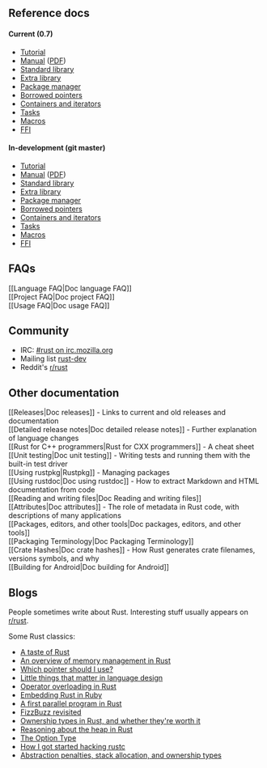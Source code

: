 ## Reference docs

#### Current (0.7)

* [Tutorial](http://doc.rust-lang.org/doc/0.7/tutorial.html)  
* [Manual](http://doc.rust-lang.org/doc/0.7/rust.html) ([PDF](http://doc.rust-lang.org/doc/0.7/rust.pdf))  
* [Standard library](http://doc.rust-lang.org/doc/0.7/std/index.html)  
* [Extra library](http://doc.rust-lang.org/doc/0.7/extra/index.html)
* [Package manager](http://doc.rust-lang.org/doc/0.7/rustpkg.html)
* [Borrowed pointers](http://doc.rust-lang.org/doc/0.7/tutorial-borrowed-ptr.html)
* [Containers and iterators](http://doc.rust-lang.org/doc/0.7/tutorial-container.html)
* [Tasks](http://doc.rust-lang.org/doc/0.7/tutorial-tasks.html)
* [Macros](http://doc.rust-lang.org/doc/0.7/tutorial-macros.html)
* [FFI](http://doc.rust-lang.org/doc/0.7/tutorial-ffi.html)

#### In-development (git master)

* [Tutorial](http://doc.rust-lang.org/doc/tutorial.html)  
* [Manual](http://doc.rust-lang.org/doc/rust.html) ([PDF](http://doc.rust-lang.org/doc/rust.pdf))  
* [Standard library](http://doc.rust-lang.org/doc/std/index.html)  
* [Extra library](http://doc.rust-lang.org/doc/extra/index.html)
* [Package manager](http://doc.rust-lang.org/doc/rustpkg.html)
* [Borrowed pointers](http://doc.rust-lang.org/doc/tutorial-borrowed-ptr.html)
* [Containers and iterators](http://doc.rust-lang.org/doc/tutorial-container.html)
* [Tasks](http://doc.rust-lang.org/doc/tutorial-tasks.html)
* [Macros](http://doc.rust-lang.org/doc/tutorial-macros.html)
* [FFI](http://doc.rust-lang.org/doc/tutorial-ffi.html)

## FAQs

[[Language FAQ|Doc language FAQ]]  
[[Project FAQ|Doc project FAQ]]  
[[Usage FAQ|Doc usage FAQ]]  

## Community

* IRC: [#rust on irc.mozilla.org][pound-rust]
* Mailing list [rust-dev]
* Reddit's [r/rust]

[pound-rust]: http://chat.mibbit.com/?server=irc.mozilla.org&channel=%23rust
[rust-dev]: https://mail.mozilla.org/listinfo/rust-dev
[r/rust]: http://reddit.com/r/rust


## Other documentation

[[Releases|Doc releases]] - Links to current and old releases and documentation  
[[Detailed release notes|Doc detailed release notes]] - Further explanation of language changes  
[[Rust for C++ programmers|Rust for CXX programmers]] - A cheat sheet  
[[Unit testing|Doc unit testing]] - Writing tests and running them with the built-in test driver  
[[Using rustpkg|Rustpkg]] - Managing packages  
[[Using rustdoc|Doc using rustdoc]] - How to extract Markdown and HTML documentation from code  
[[Reading and writing files|Doc Reading and writing files]]  
[[Attributes|Doc attributes]] - The role of metadata in Rust code, with descriptions of many applications  
[[Packages, editors, and other tools|Doc packages, editors, and other tools]]  
[[Packaging Terminology|Doc Packaging Terminology]]  
[[Crate Hashes|Doc crate hashes]] - How Rust generates crate filenames, versions symbols, and why  
[[Building for Android|Doc building for Android]]  

## Blogs

People sometimes write about Rust. Interesting stuff usually appears on [r/rust].

[Ben]: http://winningraceconditions.blogspot.com/
[Brian]: http://brson.github.com/
[Eric Holk]: http://blog.theincredibleholk.org/
[Erick Tryzelaar]: http://erickt.github.com/
[Felix]: http://blog.pnkfx.org/
[Graydon]: https://blog.mozilla.org/graydon/
[Niko]: http://smallcultfollowing.com/babysteps/
[Patrick]: http://pcwalton.github.com/
[Tim]: http://tim.dreamwidth.org/tag/research
[Zack]: http://blog.z0w0.me/

[r/rust]: http://reddit.com/r/rust

Some Rust classics:

* [A taste of Rust](https://lwn.net/Articles/547145/)
* [An overview of memory management in Rust](http://pcwalton.github.com/blog/2013/03/18/an-overview-of-memory-management-in-rust/)
* [Which pointer should I use?](http://pcwalton.github.com/blog/2013/03/09/which-pointer-should-i-use/)
* [Little things that matter in language design](http://lwn.net/Articles/553131/)
* [Operator overloading in Rust](http://maniagnosis.crsr.net/2013/04/operator-overloading-in-rust.html)
* [Embedding Rust in Ruby](http://brson.github.com/2013/03/10/embedding-rust-in-ruby/)
* [A first parallel program in Rust](http://blog.leahhanson.us/a-first-parallel-program-in-rust.html)
* [FizzBuzz revisited](http://composition.al/blog/2013/03/02/fizzbuzz-revisited/)
* [Ownership types in Rust, and whether they're worth it](http://tim.dreamwidth.org/1784423.html)
* [Reasoning about the heap in Rust](http://johnbender.us/2013/04/30/reasoning-about-the-heap-in-rust)
* [The Option Type](http://nickdesaulniers.github.io/blog/2013/05/07/rust-pattern-matching-and-the-option-type/)
* [How I got started hacking rustc](http://cmr.github.io/blog/2013/06/23/how-i-got-started-with-rust/)
* [Abstraction penalties, stack allocation, and ownership types](http://robert.ocallahan.org/2007/10/abstraction-penalties-stack-allocation_23.html)